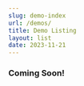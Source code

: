 ```yaml
---
slug: demo-index
url: /demos/
title: Demo Listing
layout: list
date: 2023-11-21
---
```


### Coming Soon!

